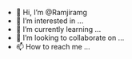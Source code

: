 - 👋 Hi, I’m @Ramjiramg
- 👀 I’m interested in ...
- 🌱 I’m currently learning ...
- 💞️ I’m looking to collaborate on ...
- 📫 How to reach me ...

<!---
Ramjiramg/Ramjiramg is a ✨ special ✨ repository because its `README.md` (this file) appears on your GitHub profile.
You can click the Preview link to take a look at your changes.
--->
